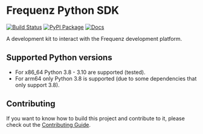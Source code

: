 # Frequenz Python SDK

[![Build Status](https://github.com/frequenz-floss/frequenz-sdk-python/actions/workflows/ci.yaml/badge.svg)](https://github.com/frequenz-floss/frequenz-sdk-python/actions/workflows/ci.yaml)
[![PyPI Package](https://img.shields.io/pypi/v/frequenz-sdk)](https://pypi.org/project/frequenz-sdk/)
[![Docs](https://img.shields.io/badge/docs-latest-informational)](https://frequenz-floss.github.io/frequenz-sdk-python/)

A development kit to interact with the Frequenz development platform.

## Supported Python versions

* For x86_64 Python 3.8 - 3.10 are supported (tested).
* For arm64 only Python 3.8 is supported (due to some dependencies that only support 3.8).

## Contributing

If you want to know how to build this project and contribute to it, please
check out the [Contributing Guide](CONTRIBUTING.md).
